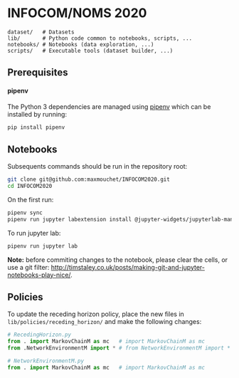 # INFOCOM/NOMS 2020

```
dataset/   # Datasets
lib/       # Python code common to notebooks, scripts, ...
notebooks/ # Notebooks (data exploration, ...)
scripts/   # Executable tools (dataset builder, ...)
```

## Prerequisites

#### pipenv

The Python 3 dependencies are managed using [pipenv](https://pipenv.readthedocs.io/en/latest/) which can be installed by running:

```bash
pip install pipenv
```

## Notebooks

Subsequents commands should be run in the repository root:

```bash
git clone git@github.com:maxmouchet/INFOCOM2020.git
cd INFOCOM2020
```

On the first run:

```bash
pipenv sync
pipenv run jupyter labextension install @jupyter-widgets/jupyterlab-manager
```

To run jupyter lab:

```bash
pipenv run jupyter lab
```

**Note:** before commiting changes to the notebook, please clear the cells, or use a git filter: http://timstaley.co.uk/posts/making-git-and-jupyter-notebooks-play-nice/.

## Policies

To update the receding horizon policy, place the new files in `lib/policies/receding_horizon/` and make the following changes:

```python
# RecedingHorizon.py
from . import MarkovChainM as mc   # import MarkovChainM as mc
from .NetworkEnvironmentM import * # from NetworkEnvironmentM import *

# NetworkEnvironmentM.py
from . import MarkovChainM as mc   # import MarkovChainM as mc
```
